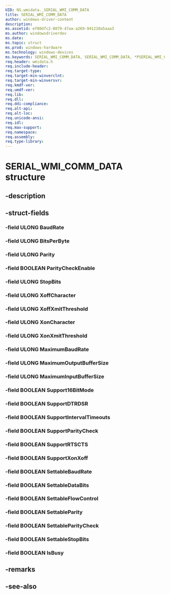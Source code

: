 ```yaml
---
UID: NS.wmidata._SERIAL_WMI_COMM_DATA
title: SERIAL_WMI_COMM_DATA
author: windows-driver-content
description: 
ms.assetid: ef00dfc2-8079-47aa-a269-941210a5aaa3
ms.author: windowsdriverdev
ms.date: 
ms.topic: struct
ms.prod: windows-hardware
ms.technology: windows-devices
ms.keywords: SERIAL_WMI_COMM_DATA, SERIAL_WMI_COMM_DATA, *PSERIAL_WMI_COMM_DATA
req.header: wmidata.h
req.include-header:
req.target-type:
req.target-min-winverclnt:
req.target-min-winversvr:
req.kmdf-ver:
req.umdf-ver:
req.lib:
req.dll:
req.ddi-compliance:
req.alt-api:
req.alt-loc:
req.unicode-ansi:
req.idl:
req.max-support:
req.namespace:
req.assembly:
req.type-library:
---
```


# SERIAL_WMI_COMM_DATA structure

## -description



## -struct-fields

### -field ULONG BaudRate			
 	
### -field ULONG BitsPerByte			
 	
### -field ULONG Parity			
 	
### -field BOOLEAN ParityCheckEnable			
 	
### -field ULONG StopBits			
 	
### -field ULONG XoffCharacter			
 	
### -field ULONG XoffXmitThreshold			
 	
### -field ULONG XonCharacter			
 	
### -field ULONG XonXmitThreshold			
 	
### -field ULONG MaximumBaudRate			
 	
### -field ULONG MaximumOutputBufferSize			
 	
### -field ULONG MaximumInputBufferSize			
 	
### -field BOOLEAN Support16BitMode			
 	
### -field BOOLEAN SupportDTRDSR			
 	
### -field BOOLEAN SupportIntervalTimeouts			
 	
### -field BOOLEAN SupportParityCheck			
 	
### -field BOOLEAN SupportRTSCTS			
 	
### -field BOOLEAN SupportXonXoff			
 	
### -field BOOLEAN SettableBaudRate			
 	
### -field BOOLEAN SettableDataBits			
 	
### -field BOOLEAN SettableFlowControl			
 	
### -field BOOLEAN SettableParity			
 	
### -field BOOLEAN SettableParityCheck			
 	
### -field BOOLEAN SettableStopBits			
 	
### -field BOOLEAN IsBusy			
 	
## -remarks

## -see-also